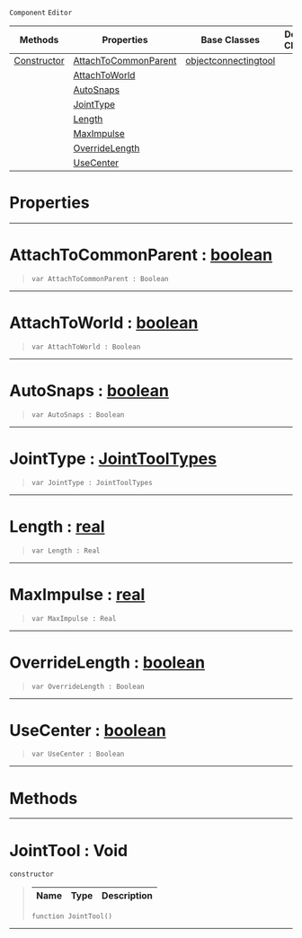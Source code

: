  `Component` `Editor`



|Methods|Properties|Base Classes|Derived Classes|
|---|---|---|---|
|[ Constructor](https://github.com/ZilchEngine/ZilchDocs/blob/master/code_reference/class_reference/jointtool.markdown#jointtool-void)|[ AttachToCommonParent](https://github.com/ZilchEngine/ZilchDocs/blob/master/code_reference/class_reference/jointtool.markdown#attachtocommonparent-zer)|[objectconnectingtool](https://github.com/ZilchEngine/ZilchDocs/blob/master/code_reference/class_reference/objectconnectingtool.markdown)| |
| |[ AttachToWorld](https://github.com/ZilchEngine/ZilchDocs/blob/master/code_reference/class_reference/jointtool.markdown#attachtoworld-zilch-engin)| | |
| |[ AutoSnaps](https://github.com/ZilchEngine/ZilchDocs/blob/master/code_reference/class_reference/jointtool.markdown#autosnaps-zilch-engine-do)| | |
| |[ JointType](https://github.com/ZilchEngine/ZilchDocs/blob/master/code_reference/class_reference/jointtool.markdown#jointtype-zilch-engine-do)| | |
| |[ Length](https://github.com/ZilchEngine/ZilchDocs/blob/master/code_reference/class_reference/jointtool.markdown#length-zilch-engine-docum)| | |
| |[ MaxImpulse](https://github.com/ZilchEngine/ZilchDocs/blob/master/code_reference/class_reference/jointtool.markdown#maximpulse-zilch-engine-d)| | |
| |[ OverrideLength](https://github.com/ZilchEngine/ZilchDocs/blob/master/code_reference/class_reference/jointtool.markdown#overridelength-zilch-engi)| | |
| |[ UseCenter](https://github.com/ZilchEngine/ZilchDocs/blob/master/code_reference/class_reference/jointtool.markdown#usecenter-zilch-engine-do)| | |


 #  Properties


---  
 #  AttachToCommonParent : [boolean](https://github.com/ZilchEngine/ZilchDocs/blob/master/code_reference/nada_base_types/boolean.markdown)

> 
> ``` lang=cpp, name=Nada
> var AttachToCommonParent : Boolean


---  
 #  AttachToWorld : [boolean](https://github.com/ZilchEngine/ZilchDocs/blob/master/code_reference/nada_base_types/boolean.markdown)

> 
> ``` lang=cpp, name=Nada
> var AttachToWorld : Boolean


---  
 #  AutoSnaps : [boolean](https://github.com/ZilchEngine/ZilchDocs/blob/master/code_reference/nada_base_types/boolean.markdown)

> 
> ``` lang=cpp, name=Nada
> var AutoSnaps : Boolean


---  
 #  JointType : [JointToolTypes](https://github.com/ZilchEngine/ZilchDocs/blob/master/code_reference/enum_reference.markdown#jointtooltypes)

> 
> ``` lang=cpp, name=Nada
> var JointType : JointToolTypes


---  
 #  Length : [real](https://github.com/ZilchEngine/ZilchDocs/blob/master/code_reference/nada_base_types/real.markdown)

> 
> ``` lang=cpp, name=Nada
> var Length : Real


---  
 #  MaxImpulse : [real](https://github.com/ZilchEngine/ZilchDocs/blob/master/code_reference/nada_base_types/real.markdown)

> 
> ``` lang=cpp, name=Nada
> var MaxImpulse : Real


---  
 #  OverrideLength : [boolean](https://github.com/ZilchEngine/ZilchDocs/blob/master/code_reference/nada_base_types/boolean.markdown)

> 
> ``` lang=cpp, name=Nada
> var OverrideLength : Boolean


---  
 #  UseCenter : [boolean](https://github.com/ZilchEngine/ZilchDocs/blob/master/code_reference/nada_base_types/boolean.markdown)

> 
> ``` lang=cpp, name=Nada
> var UseCenter : Boolean


---  
 #  Methods


---  
 #  JointTool : Void

 `constructor`

> 
> |Name|Type|Description|
> |---|---|---|
> ``` lang=cpp, name=Nada
> function JointTool()
> ``` 


---  
 

 